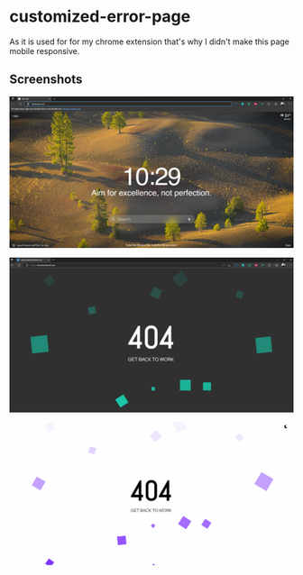 # customized-error-page
 As it is used for for my chrome extension that's why I didn't make this page mobile responsive.


## Screenshots

![App Screenshot](https://github.com/subham-04/customized-error-page/blob/main/Screenshot%202022-09-02%20222957.png)

![App Screenshot](https://github.com/subham-04/customized-error-page/blob/main/Screenshot%202022-09-02%20223029.png)

![App Screenshot](https://github.com/subham-04/customized-error-page/blob/main/Screenshot%202022-09-04%20120559.png)


